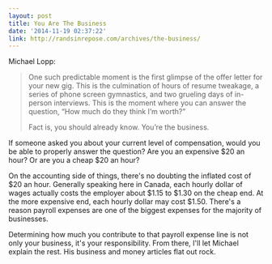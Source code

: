 ```yaml
---
layout: post
title: You Are The Business
date: '2014-11-19 02:37:22'
link: http://randsinrepose.com/archives/the-business/
---
```


Michael Lopp: 

> One such predictable moment is the first glimpse of the offer letter for your new gig. This is the culmination of hours of resume tweakage, a series of phone screen gymnastics, and two grueling days of in-person interviews. This is the moment where you can answer the question, “How much do they think I’m worth?”
> 
> Fact is, you should already know. You’re the business.

If someone asked you about your current level of compensation, would you be able to properly answer the question? Are you an expensive $20 an hour? Or are you a cheap $20 an hour? 

On the accounting side of things, there's no doubting the inflated cost of $20 an hour. Generally speaking here in Canada, each hourly dollar of wages actually costs the employer about $1.15 to $1.30 on the cheap end. At the more expensive end, each hourly dollar may cost $1.50. There's a reason payroll expenses are one of the biggest expenses for the majority of businesses.

Determining how much you contribute to that payroll expense line is not only your business, it's your responsibility. From there, I'll let Michael explain the rest. His business and money articles flat out rock. 